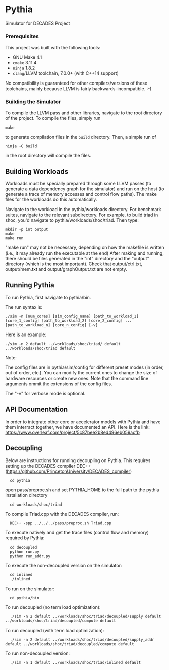 # Pythia

Simulator for DECADES Project

### Prerequisites

This project was built with the following tools:

 + GNU Make 4.1
 + `cmake` 3.11.4
 + `ninja` 1.8.2
 + `clang`/LLVM toolchain, 7.0.0+ (with C++14 support)

No compatibility is guaranteed for other compilers/versions of these toolchains, mainly because LLVM is fairly backwards-incompatible. :-)

### Building the Simulator

To compile the LLVM pass and other libraries, navigate to the root directory of the project. To compile the files, simply run

    make

to generate compilation files in the `build` directory. Then, a simple run of

    ninja -C build

in the root directory will compile the files. <location TBD>

## Building Workloads
Workloads must be specially prepared through some LLVM passes (to generate a data dependency graph for the simulator) and run on the host (to generate a trace of memory accesses and control flow paths). The make files for the workloads do this automatically. 

Navigate to the workload in the pythia/workloads directory. For benchmark suites, navigate to the relevant subdirectory. For example, to build triad in shoc, you'd navigate to pythia/workloads/shoc/triad. Then type:
  
    mkdir -p int output
    make
    make run 
    
"make run" may not be necessary, depending on how the makefile is written (i.e., it may already run the executable at the end)
After making and running, there should be files generated in the "int" directory and the "output" directory (which is the most important). Check that output/ctrl.txt, output/mem.txt and output/graphOutput.txt are not empty. 

## Running Pythia

To run Pythia, first navigate to pythia/bin.

The run syntax is:

    ./sim -n [num_cores] [sim_config_name] [path_to_workload_1] [core_1_config] [path_to_workload_2] [core_2_config] ... [path_to_workload_n] [core_n_config] [-v]

Here is an example:

    ./sim -n 2 default ../workloads/shoc/triad/ default ../workloads/shoc/triad default

Note:

The config files are in pythia/sim/config for different preset modes (in order, out of order, etc.). You can modify the current ones to change the size of hardware resources or create new ones. Note that the command line arguments ommit the extensions of the config files. 

The "-v" for verbose mode is optional. 

## API Documentation

In order to integrate other core or accelerator models with Pythia and have them interract together, we have documented an API. Here is the link:
https://www.overleaf.com/project/5c87bee2b8ed496eb059acfb

## Decoupling 
Below are instructions for running decoupling on Pythia. This requires setting up the DECADES compiler DEC++ (https://github.com/PrincetonUniversity/DECADES_compiler) 

      cd pythia
open pass/preproc.sh and set PYTHIA_HOME to the full path to the pythia installation directory

      cd workloads/shoc/triad
To compile Triad.cpp with the DECADES compiler, run:

      DEC++ -spp ../../../pass/preproc.sh Triad.cpp
To execute natively and get the trace files (control flow and memory) required by Pythia:

      cd decoupled
      python run.py
      python run_addr.py
To execute the non-decoupled version on the simulator:

      cd inlined
      ./inlined
To run on the simulator:

      cd pythia/bin
To run decoupled (no term load optimization):

      ./sim -n 2 default ../workloads/shoc/triad/decoupled/supply default ../workloads/shoc/triad/decoupled/compute default

To run decoupled (with term load optimization):

      ./sim -n 2 default ../workloads/shoc/triad/decoupled/supply_addr default ../workloads/shoc/triad/decoupled/compute default

To run non-decoupled version:

      ./sim -n 1 default ../workloads/shoc/triad/inlined default